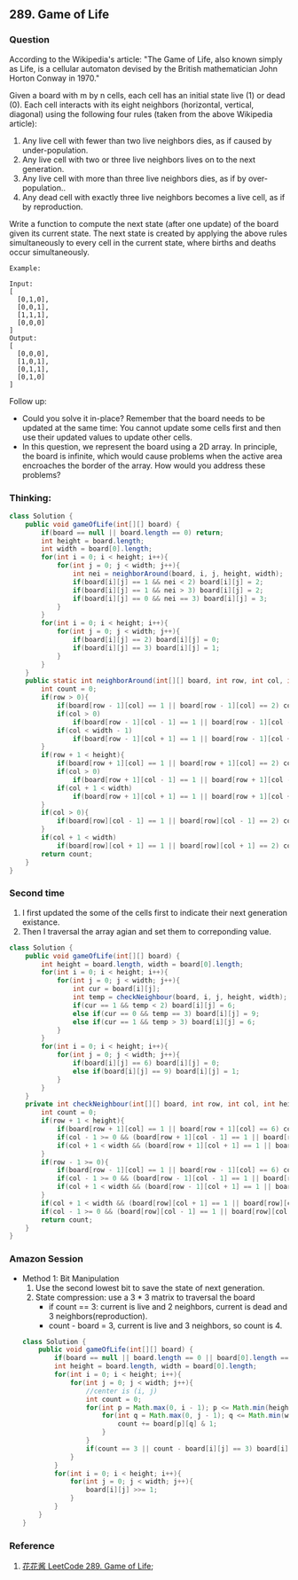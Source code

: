 ## 289. Game of Life

### Question
According to the Wikipedia's article: "The Game of Life, also known simply as Life, is a cellular automaton devised by the British mathematician John Horton Conway in 1970."

Given a board with m by n cells, each cell has an initial state live (1) or dead (0). Each cell interacts with its eight neighbors (horizontal, vertical, diagonal) using the following four rules (taken from the above Wikipedia article):

1. Any live cell with fewer than two live neighbors dies, as if caused by under-population.
2. Any live cell with two or three live neighbors lives on to the next generation.
3. Any live cell with more than three live neighbors dies, as if by over-population..
4. Any dead cell with exactly three live neighbors becomes a live cell, as if by reproduction.

Write a function to compute the next state (after one update) of the board given its current state. The next state is created by applying the above rules simultaneously to every cell in the current state, where births and deaths occur simultaneously.

```
Example:

Input: 
[
  [0,1,0],
  [0,0,1],
  [1,1,1],
  [0,0,0]
]
Output: 
[
  [0,0,0],
  [1,0,1],
  [0,1,1],
  [0,1,0]
]
```
Follow up:
* Could you solve it in-place? Remember that the board needs to be updated at the same time: You cannot update some cells first and then use their updated values to update other cells.
* In this question, we represent the board using a 2D array. In principle, the board is infinite, which would cause problems when the active area encroaches the border of the array. How would you address these problems?


### Thinking:

```Java
class Solution {
    public void gameOfLife(int[][] board) {
        if(board == null || board.length == 0) return;
        int height = board.length;
        int width = board[0].length;
        for(int i = 0; i < height; i++){
            for(int j = 0; j < width; j++){
                int nei = neighborAround(board, i, j, height, width);
                if(board[i][j] == 1 && nei < 2) board[i][j] = 2;
                if(board[i][j] == 1 && nei > 3) board[i][j] = 2;
                if(board[i][j] == 0 && nei == 3) board[i][j] = 3;
            }
        }
        for(int i = 0; i < height; i++){
            for(int j = 0; j < width; j++){
                if(board[i][j] == 2) board[i][j] = 0;
                if(board[i][j] == 3) board[i][j] = 1;
            }
        }
    }
    public static int neighborAround(int[][] board, int row, int col, int height, int width){
        int count = 0;
        if(row > 0){
            if(board[row - 1][col] == 1 || board[row - 1][col] == 2) count++;
            if(col > 0)
                if(board[row - 1][col - 1] == 1 || board[row - 1][col - 1] == 2) count++;
            if(col < width - 1)
                if(board[row - 1][col + 1] == 1 || board[row - 1][col + 1] == 2) count++;
        }
        if(row + 1 < height){
            if(board[row + 1][col] == 1 || board[row + 1][col] == 2) count++;
            if(col > 0)
                if(board[row + 1][col - 1] == 1 || board[row + 1][col - 1] == 2) count++;
            if(col + 1 < width)
                if(board[row + 1][col + 1] == 1 || board[row + 1][col + 1] == 2) count++;
        }
        if(col > 0){
            if(board[row][col - 1] == 1 || board[row][col - 1] == 2) count++;
        }
        if(col + 1 < width)
            if(board[row][col + 1] == 1 || board[row][col + 1] == 2) count++;
        return count;
    }
}
```

### Second time
1. I first updated the some of the cells first to indicate their next generation existance.
2. Then I traversal the array agian and set them to correponding value.
```Java
class Solution {
    public void gameOfLife(int[][] board) {
        int height = board.length, width = board[0].length;
        for(int i = 0; i < height; i++){
            for(int j = 0; j < width; j++){
                int cur = board[i][j];
                int temp = checkNeighbour(board, i, j, height, width);
                if(cur == 1 && temp < 2) board[i][j] = 6;
                else if(cur == 0 && temp == 3) board[i][j] = 9;
                else if(cur == 1 && temp > 3) board[i][j] = 6;
            }
        }
        for(int i = 0; i < height; i++){
            for(int j = 0; j < width; j++){
                if(board[i][j] == 6) board[i][j] = 0;
                else if(board[i][j] == 9) board[i][j] = 1;
            }
        }
    }
    private int checkNeighbour(int[][] board, int row, int col, int height, int width){
        int count = 0;
        if(row + 1 < height){
            if(board[row + 1][col] == 1 || board[row + 1][col] == 6) count++;
            if(col - 1 >= 0 && (board[row + 1][col - 1] == 1 || board[row + 1][col - 1] == 6)) count ++;
            if(col + 1 < width && (board[row + 1][col + 1] == 1 || board[row + 1][col + 1] == 6)) count ++;
        }
        if(row - 1 >= 0){
            if(board[row - 1][col] == 1 || board[row - 1][col] == 6) count++;
            if(col - 1 >= 0 && (board[row - 1][col - 1] == 1 || board[row - 1][col - 1] == 6)) count ++;
            if(col + 1 < width && (board[row - 1][col + 1] == 1 || board[row - 1][col + 1] == 6)) count ++;
        }
        if(col + 1 < width && (board[row][col + 1] == 1 || board[row][col + 1] == 6)) count++;
        if(col - 1 >= 0 && (board[row][col - 1] == 1 || board[row][col - 1] == 6)) count++;
        return count;
    }
}
```

### Amazon Session
* Method 1: Bit Manipulation
	1. Use the second lowest bit to save the state of next generation.
	2. State compression: use a 3 * 3 matrix to traversal the board
		* if count == 3: current is live and 2 neighbors, current is dead and 3 neighbors(reproduction).
		* count - board = 3, current is live and 3 neighbors, so count is 4.
	```Java
	class Solution {
		public void gameOfLife(int[][] board) {
			if(board == null || board.length == 0 || board[0].length == 0) return;
			int height = board.length, width = board[0].length;
			for(int i = 0; i < height; i++){
				for(int j = 0; j < width; j++){
					//center is (i, j)
					int count = 0;
					for(int p = Math.max(0, i - 1); p <= Math.min(height - 1, i + 1); p++){
						for(int q = Math.max(0, j - 1); q <= Math.min(width - 1, j + 1); q++){
							count += board[p][q] & 1;
						}
					}
					if(count == 3 || count - board[i][j] == 3) board[i][j] |= 0B10;
				}
			}
			for(int i = 0; i < height; i++){
				for(int j = 0; j < width; j++){
					board[i][j] >>= 1;
				}
			}
		}
	}
	```

### Reference
1. [花花酱 LeetCode 289. Game of Life](http://zxi.mytechroad.com/blog/simulation/leetcode-289-game-of-life/);